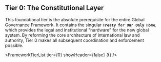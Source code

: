 <script>
  import FrameworkTierList from '$lib/components/FrameworkTierList.svelte';
  export let t;
</script>

## Tier 0: The Constitutional Layer

This foundational tier is the absolute prerequisite for the entire Global Governance Framework. It contains the singular **`Treaty for Our Only Home`**, which provides the legal and institutional "hardware" for the new global system. By reforming the core architecture of international law and authority, Tier 0 makes all subsequent coordination and enforcement possible.

<FrameworkTierList tier={0} showHeader={false} {t} />
